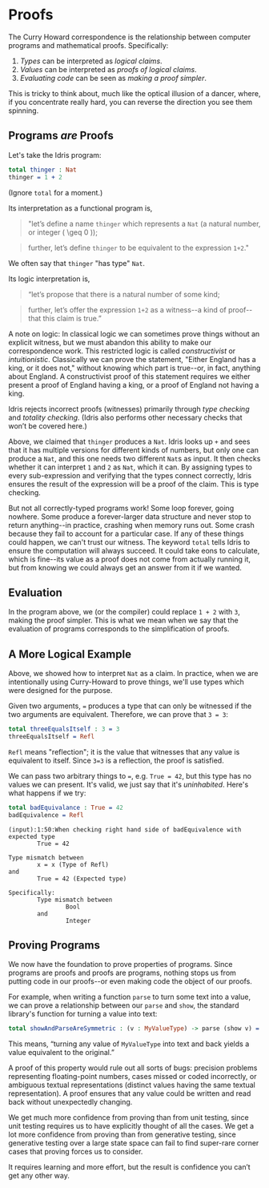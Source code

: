 # Proofs

The Curry Howard correspondence is the relationship between computer programs
and mathematical proofs. Specifically:

1. *Types* can be interpreted as *logical claims*.
2. *Values* can be interpreted as *proofs of logical claims*.
3. *Evaluating code* can be seen as *making a proof simpler*.

This is tricky to think about, much like the optical illusion of a dancer,
where, if you concentrate really hard, you can reverse the direction you see
them spinning.

## Programs *are* Proofs

Let's take the Idris program:

```idris
total thinger : Nat
thinger = 1 + 2
```

(Ignore `total` for a moment.)

Its interpretation as a functional program is,

> "let’s define a name `thinger` which represents a `Nat` (a natural number,
> or integer \( \geq 0 \));

> further, let’s define `thinger` to be equivalent to the expression `1+2`."

We often say that `thinger` "has type" `Nat`.

Its logic interpretation is,

> “let’s propose that there is a natural number of some kind;

> further, let’s offer the expression `1+2` as a witness--a kind of
> proof--that this claim is true.”

A note on logic: In classical logic we can sometimes prove things without an
explicit witness, but we must abandon this ability to make our correspondence
work.  This restricted logic is called *constructivist* or *intuitionistic*.
Classically we can prove the statement, "Either England has a king, or it does
not," without knowing which part is true--or, in fact, anything about
England.  A constructivist proof of this statement requires we either present
a proof of England having a king, or a proof of England not having a king.

Idris rejects incorrect proofs (witnesses) primarily through _type checking_
and _totality checking_.  (Idris also performs other necessary checks that
won’t be covered here.)

Above, we claimed that `thinger` produces a `Nat`.  Idris looks up `+` and
sees that it has multiple versions for different kinds of numbers, but only
one can produce a `Nat`, and this one needs two different `Nat`s as input. It
then checks whether it can interpret `1` and `2` as `Nat`, which it can.  By
assigning types to every sub-expression and verifying that the types connect
correctly, Idris ensures the result of the expression will be a proof of the
claim.  This is type checking.

But not all correctly-typed programs work!  Some loop forever, going nowhere.
Some produce a forever-larger data structure and never stop to return
anything--in practice, crashing when memory runs out.  Some crash because they
fail to account for a particular case.  If any of these things could happen,
we can't trust our witness.  The keyword `total` tells Idris to ensure the
computation will always succeed. It could take eons to calculate, which is
fine--its value as a proof does not come from actually running it, but from
knowing we could always get an answer from it if we wanted.

## Evaluation

In the program above, we (or the compiler) could replace `1 + 2` with `3`,
making the proof simpler.  This is what we mean when we say that the
evaluation of programs corresponds to the simplification of proofs.

## A More Logical Example

Above, we showed how to interpret `Nat` as a claim.  In practice, when we are
intentionally using Curry-Howard to prove things, we'll use types which were
designed for the purpose.

Given two arguments, `=` produces a type that can only be witnessed if the
two arguments are equivalent.  Therefore, we can prove that `3 = 3`:

```idris
total threeEqualsItself : 3 = 3
threeEqualsItself = Refl
```

`Refl` means "reflection"; it is the value that witnesses that any value is
equivalent to itself.  Since `3=3` is a reflection, the proof is satisfied.

We can pass two arbitrary things to `=`, e.g. `True = 42`, but this type has
no values we can present.  It's valid, we just say that it's *uninhabited*.
Here's what happens if we try:

```idris
total badEquivalance : True = 42
badEquivalence = Refl
```

```
(input):1:50:When checking right hand side of badEquivalence with expected type
        True = 42

Type mismatch between
        x = x (Type of Refl)
and
        True = 42 (Expected type)
 
Specifically:
        Type mismatch between
                Bool
        and
                Integer
```

## Proving Programs

We now have the foundation to prove properties of programs.  Since programs
are proofs and proofs are programs, nothing stops us from putting code in our
proofs--or even making code the object of our proofs.

For example, when writing a function `parse` to turn some text into a value,
we can prove a relationship between our `parse` and `show`, the standard
library's function for turning a value into text:

```idris
total showAndParseAreSymmetric : (v : MyValueType) -> parse (show v) = v
```

This means, “turning any value of `MyValueType` into text and back yields a
value equivalent to the original.”

A proof of this property would rule out all sorts of bugs: precision problems
representing floating-point numbers, cases missed or coded incorrectly, or
ambiguous textual representations (distinct values having the same textual
representation).  A proof ensures that any value could be written and read
back without unexpectedly changing.

We get much more confidence from proving than from unit testing, since unit
testing requires us to have explicitly thought of all the cases.  We get a lot
more confidence from proving than from generative testing, since generative
testing over a large state space can fail to find super-rare corner cases that
proving forces us to consider.

It requires learning and more effort, but the result is confidence you can’t
get any other way.
